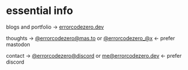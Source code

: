 # essential info

blogs and portfolio -> [errorcodezero.dev](https://www.errorcodezero.dev)

thoughts -> [@errorcodezero@mas.to](https://mas.to/@errorcodezero) or [@errorcodezero_@x](https://twitter.com/@errorcodezero_) <- prefer mastodon

contact -> [@errorcodezero@discord](https://discord.com/users/732064659628097537) or [me@errorcodezero.dev](mailto:me@errorcodezero.dev) <- prefer discord
